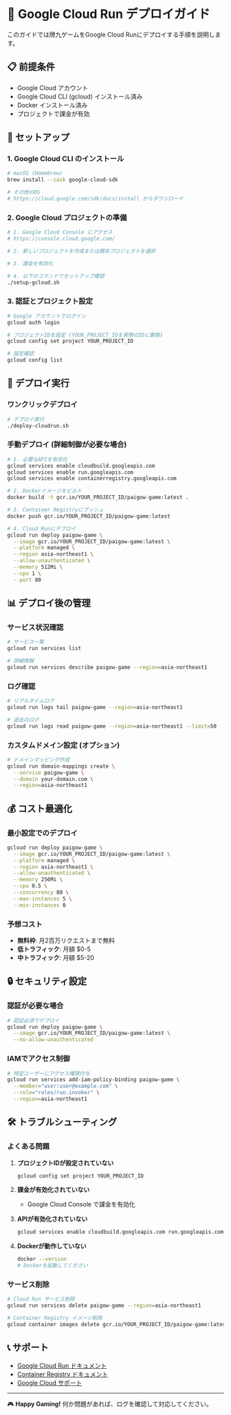 # 🚀 Google Cloud Run デプロイガイド

このガイドでは牌九ゲームをGoogle Cloud Runにデプロイする手順を説明します。

## 📋 前提条件

- Google Cloud アカウント
- Google Cloud CLI (gcloud) インストール済み
- Docker インストール済み
- プロジェクトで課金が有効

## 🔧 セットアップ

### 1. Google Cloud CLI のインストール

```bash
# macOS (Homebrew)
brew install --cask google-cloud-sdk

# その他のOS
# https://cloud.google.com/sdk/docs/install からダウンロード
```

### 2. Google Cloud プロジェクトの準備

```bash
# 1. Google Cloud Console にアクセス
# https://console.cloud.google.com/

# 2. 新しいプロジェクトを作成または既存プロジェクトを選択

# 3. 課金を有効化

# 4. 以下のコマンドでセットアップ確認
./setup-gcloud.sh
```

### 3. 認証とプロジェクト設定

```bash
# Google アカウントでログイン
gcloud auth login

# プロジェクトIDを設定 (YOUR_PROJECT_IDを実際のIDに置換)
gcloud config set project YOUR_PROJECT_ID

# 設定確認
gcloud config list
```

## 🚀 デプロイ実行

### ワンクリックデプロイ

```bash
# デプロイ実行
./deploy-cloudrun.sh
```

### 手動デプロイ (詳細制御が必要な場合)

```bash
# 1. 必要なAPIを有効化
gcloud services enable cloudbuild.googleapis.com
gcloud services enable run.googleapis.com
gcloud services enable containerregistry.googleapis.com

# 2. Dockerイメージをビルド
docker build -t gcr.io/YOUR_PROJECT_ID/paigow-game:latest .

# 3. Container Registryにプッシュ
docker push gcr.io/YOUR_PROJECT_ID/paigow-game:latest

# 4. Cloud Runにデプロイ
gcloud run deploy paigow-game \
  --image gcr.io/YOUR_PROJECT_ID/paigow-game:latest \
  --platform managed \
  --region asia-northeast1 \
  --allow-unauthenticated \
  --memory 512Mi \
  --cpu 1 \
  --port 80
```

## 📊 デプロイ後の管理

### サービス状況確認

```bash
# サービス一覧
gcloud run services list

# 詳細情報
gcloud run services describe paigow-game --region=asia-northeast1
```

### ログ確認

```bash
# リアルタイムログ
gcloud run logs tail paigow-game --region=asia-northeast1

# 過去のログ
gcloud run logs read paigow-game --region=asia-northeast1 --limit=50
```

### カスタムドメイン設定 (オプション)

```bash
# ドメインマッピング作成
gcloud run domain-mappings create \
  --service paigow-game \
  --domain your-domain.com \
  --region=asia-northeast1
```

## 💰 コスト最適化

### 最小設定でのデプロイ

```bash
gcloud run deploy paigow-game \
  --image gcr.io/YOUR_PROJECT_ID/paigow-game:latest \
  --platform managed \
  --region asia-northeast1 \
  --allow-unauthenticated \
  --memory 256Mi \
  --cpu 0.5 \
  --concurrency 80 \
  --max-instances 5 \
  --min-instances 0
```

### 予想コスト
- **無料枠**: 月2百万リクエストまで無料
- **低トラフィック**: 月額 $0-5
- **中トラフィック**: 月額 $5-20

## 🔒 セキュリティ設定

### 認証が必要な場合

```bash
# 認証必須でデプロイ
gcloud run deploy paigow-game \
  --image gcr.io/YOUR_PROJECT_ID/paigow-game:latest \
  --no-allow-unauthenticated
```

### IAMでアクセス制御

```bash
# 特定ユーザーにアクセス権限付与
gcloud run services add-iam-policy-binding paigow-game \
  --member="user:user@example.com" \
  --role="roles/run.invoker" \
  --region=asia-northeast1
```

## 🛠️ トラブルシューティング

### よくある問題

1. **プロジェクトIDが設定されていない**
   ```bash
   gcloud config set project YOUR_PROJECT_ID
   ```

2. **課金が有効化されていない**
   - Google Cloud Console で課金を有効化

3. **APIが有効化されていない**
   ```bash
   gcloud services enable cloudbuild.googleapis.com run.googleapis.com
   ```

4. **Dockerが動作していない**
   ```bash
   docker --version
   # Dockerを起動してください
   ```

### サービス削除

```bash
# Cloud Run サービス削除
gcloud run services delete paigow-game --region=asia-northeast1

# Container Registry イメージ削除
gcloud container images delete gcr.io/YOUR_PROJECT_ID/paigow-game:latest
```

## 📞 サポート

- [Google Cloud Run ドキュメント](https://cloud.google.com/run/docs)
- [Container Registry ドキュメント](https://cloud.google.com/container-registry/docs)
- [Google Cloud サポート](https://cloud.google.com/support)

---

🎮 **Happy Gaming!** 何か問題があれば、ログを確認して対応してください。